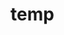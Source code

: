 # temp





















































































































































